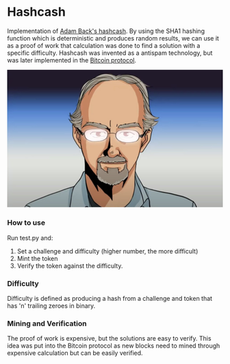 # Hashcash #
Implementation of [Adam Back's hashcash](https://nakamotoinstitute.org/literature/hashcash/).
By using the SHA1 hashing function which is deterministic and produces random results,
we can use it as a proof of work that calculation was done to find a solution with a specific difficulty.
Hashcash was invented as a antispam technology, but was later implemented in the [Bitcoin protocol](https://nakamotoinstitute.org/bitcoin/).

![Adam Back](https://github.com/sjorsvanheuveln/hashcash/blob/main/adam_back.jpeg)

### How to use ###
Run test.py and:

1. Set a challenge and difficulty (higher number, the more difficult)
2. Mint the token
3. Verify the token against the difficulty.

### Difficulty ###
Difficulty is defined as producing a hash from a challenge and token that has 'n' trailing zeroes in binary.

### Mining and Verification ###
The proof of work is expensive, but the solutions are easy to verify.
This idea was put into the Bitcoin protocol as new blocks need to mined through
expensive calculation but can be easily verified.